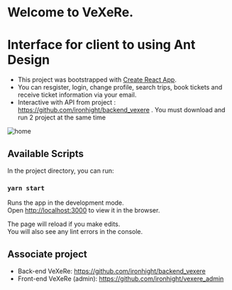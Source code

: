 # Welcome to VeXeRe.

# Interface for client to using Ant Design

- This project was bootstrapped with [Create React App](https://github.com/facebook/create-react-app).
- You can resgister, login, change profile, search trips, book tickets and receive ticket information via your email.
- Interactive with API from project : https://github.com/ironhight/backend_vexere . You must download and run 2 project at the same time

![home](https://user-images.githubusercontent.com/56241790/74842894-aa277d00-535d-11ea-9846-478264a43bed.png)

## Available Scripts

In the project directory, you can run:

### `yarn start`

Runs the app in the development mode.<br />
Open [http://localhost:3000](http://localhost:3000) to view it in the browser.

The page will reload if you make edits.<br />
You will also see any lint errors in the console.

## Associate project

- Back-end VeXeRe: https://github.com/ironhight/backend_vexere
- Front-end VeXeRe (admin): https://github.com/ironhight/vexere_admin

